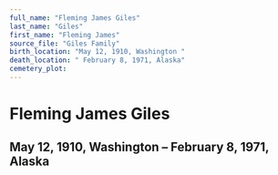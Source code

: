 ```yaml
---
full_name: "Fleming James Giles"
last_name: "Giles"
first_name: "Fleming James"
source_file: "Giles Family"
birth_location: "May 12, 1910, Washington "
death_location: " February 8, 1971, Alaska"
cemetery_plot: 
---
```

# Fleming James Giles

## May 12, 1910, Washington – February 8, 1971, Alaska

